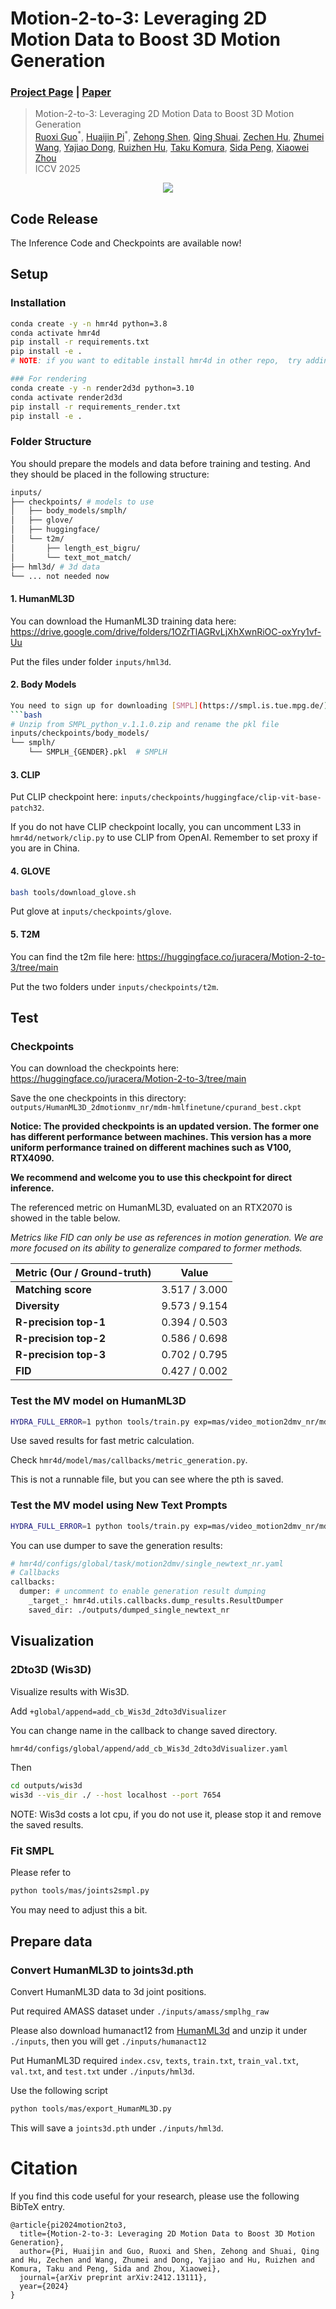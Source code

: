 # Motion-2-to-3: Leveraging 2D Motion Data to Boost 3D Motion Generation
### [Project Page](https://zju3dv.github.io/Motion-2-to-3) | [Paper](https://arxiv.org/abs/2412.13111)

> Motion-2-to-3: Leveraging 2D Motion Data to Boost 3D Motion Generation  
> [Ruoxi Guo](https://www.researchgate.net/profile/Ruoxi-Guo-2)<sup>\*</sup>,
[Huaijin Pi](https://phj128.github.io/)<sup>\*</sup>,
[Zehong Shen](https://zehongs.github.io/),
[Qing Shuai](https://chingswy.github.io/),
[Zechen Hu](https://zju3dv.github.io/gvhmr),
[Zhumei Wang](https://zju3dv.github.io/gvhmr),
[Yajiao Dong](https://zju3dv.github.io/gvhmr),
[Ruizhen Hu](https://csse.szu.edu.cn/staff/ruizhenhu/),
[Taku Komura](https://i.cs.hku.hk/~taku),
[Sida Peng](https://pengsida.net/),
[Xiaowei Zhou](https://xzhou.me/)  
> ICCV 2025

<p align="center">
    <img src=docs/image/teaser_v3_c.png />
</p>

## Code Release
The Inference Code and Checkpoints are available now!

## Setup

### Installation

```bash
conda create -y -n hmr4d python=3.8
conda activate hmr4d
pip install -r requirements.txt
pip install -e .
# NOTE: if you want to editable install hmr4d in other repo,  try adding "python.analysis.extraPaths": ["path/to/your/package"] to your settings.json

### For rendering
conda create -y -n render2d3d python=3.10
conda activate render2d3d
pip install -r requirements_render.txt
pip install -e .
```

### Folder Structure

You should prepare the models and data before training and testing. And they should be placed in the following structure:
```bash
inputs/
├── checkpoints/ # models to use
│   ├── body_models/smplh/
│   ├── glove/
│   ├── huggingface/
│   └── t2m/
│       ├── length_est_bigru/
│       └── text_mot_match/
├── hml3d/ # 3d data
└── ... not needed now
```

#### 1. HumanML3D
You can download the HumanML3D training data here:
https://drive.google.com/drive/folders/1OZrTlAGRvLjXhXwnRiOC-oxYry1vf-Uu

Put the files under folder `inputs/hml3d`.
#### 2. Body Models
```bash
You need to sign up for downloading [SMPL](https://smpl.is.tue.mpg.de/). And the checkpoints should be placed in the following structure:
```bash
# Unzip from SMPL_python_v.1.1.0.zip and rename the pkl file
inputs/checkpoints/body_models/
└── smplh/
    └── SMPLH_{GENDER}.pkl  # SMPLH 
```
#### 3. CLIP
Put CLIP checkpoint here: `inputs/checkpoints/huggingface/clip-vit-base-patch32`.

If you do not have CLIP checkpoint locally, you can uncomment L33 in `hmr4d/network/clip.py` to use CLIP from OpenAI. Remember to set proxy if you are in China.

#### 4. GLOVE
```bash
bash tools/download_glove.sh
```
Put glove at `inputs/checkpoints/glove`.

#### 5. T2M
You can find the t2m file here:
https://huggingface.co/juracera/Motion-2-to-3/tree/main

Put the two folders under `inputs/checkpoints/t2m`.
## Test
### Checkpoints
You can download the checkpoints here:
https://huggingface.co/juracera/Motion-2-to-3/tree/main

Save the one checkpoints in this directory:
`outputs/HumanML3D_2dmotionmv_nr/mdm-hmlfinetune/cpurand_best.ckpt`

**Notice: The provided checkpoints is an updated version. The former one has different performance between machines. This version has a more uniform performance trained on different machines such as V100, RTX4090.**

**We recommend and welcome you to use this checkpoint for direct inference.**

The referenced metric on HumanML3D, evaluated on an RTX2070 is showed in the table below.

*Metrics like FID can only be use as references in motion generation. We are more focused on its ability to generalize compared to former methods.*

| Metric (Our / Ground-truth) | Value         |
| --------------------------- | ------------- |
| **Matching score**          | 3.517 / 3.000 |
| **Diversity**               | 9.573 / 9.154 |
| **R-precision top-1**       | 0.394 / 0.503 |
| **R-precision top-2**       | 0.586 / 0.698 |
| **R-precision top-3**       | 0.702 / 0.795 |
| **FID**                     | 0.427 / 0.002 |


### Test the MV model on HumanML3D
```bash
HYDRA_FULL_ERROR=1 python tools/train.py exp=mas/video_motion2dmv_nr/mdm_test global/task=motion2dmv/single_test2dmv_nr 
```
Use saved results for fast metric calculation.

Check `hmr4d/model/mas/callbacks/metric_generation.py`. 

This is not a runnable file, but you can see where the pth is saved.

### Test the MV model using New Text Prompts
```bash
HYDRA_FULL_ERROR=1 python tools/train.py exp=mas/video_motion2dmv_nr/mdm_test global/task=motion2dmv/single_newtext_nr 
```
You can use dumper to save the generation results:
```bash
# hmr4d/configs/global/task/motion2dmv/single_newtext_nr.yaml
# Callbacks
callbacks:
  dumper: # uncomment to enable generation result dumping
    _target_: hmr4d.utils.callbacks.dump_results.ResultDumper
    saved_dir: ./outputs/dumped_single_newtext_nr
```
## Visualization

### 2Dto3D (Wis3D)

Visualize results with Wis3D.

Add `+global/append=add_cb_Wis3d_2dto3dVisualizer`

You can change name in the callback to change saved directory.
```bash
hmr4d/configs/global/append/add_cb_Wis3d_2dto3dVisualizer.yaml
```
Then
```bash
cd outputs/wis3d
wis3d --vis_dir ./ --host localhost --port 7654
```

NOTE: Wis3d costs a lot cpu, if you do not use it, please stop it and remove the saved results.

### Fit SMPL
Please refer to 
```bash
python tools/mas/joints2smpl.py
```
You may need to adjust this a bit.
## Prepare data
### Convert HumanML3D to joints3d.pth

Convert HumanML3D data to 3d joint positions. 

Put required AMASS dataset under `./inputs/amass/smplhg_raw`

Please also download humanact12 from [HumanML3d](https://github.com/EricGuo5513/HumanML3D/tree/main/pose_data) and unzip it under `./inputs`, then you will get `./inputs/humanact12`

Put HumanML3D required `index.csv`, `texts`, `train.txt`, `train_val.txt`, `val.txt`, and `test.txt` under `./inputs/hml3d`.

Use the following script
```bash
python tools/mas/export_HumanML3D.py
```

This will save a `joints3d.pth` under `./inputs/hml3d`.

# Citation

If you find this code useful for your research, please use the following BibTeX entry.

```
@article{pi2024motion2to3,
  title={Motion-2-to-3: Leveraging 2D Motion Data to Boost 3D Motion Generation},
  author={Pi, Huaijin and Guo, Ruoxi and Shen, Zehong and Shuai, Qing and Hu, Zechen and Wang, Zhumei and Dong, Yajiao and Hu, Ruizhen and Komura, Taku and Peng, Sida and Zhou, Xiaowei},
  journal={arXiv preprint arXiv:2412.13111},
  year={2024}
}
```
